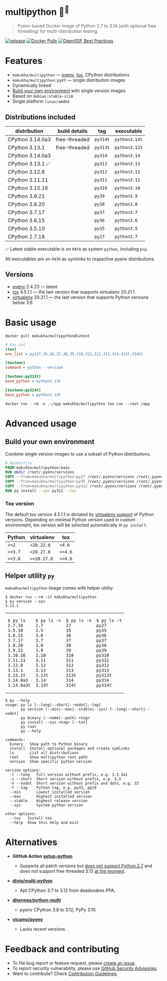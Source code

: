 # multipython 🐳<sup>🐍</sup>

> Pyenv-based Docker image of Python 2.7 to 3.14 (with optional free threading) for multi-distribution testing.

[![release](https://img.shields.io/github/v/tag/makukha/multipython?label=tag)](https://github.com/makukha/multipython)
[![Docker Pulls](https://img.shields.io/docker/pulls/makukha/multipython)](https://hub.docker.com/r/makukha/multipython)
[![OpenSSF Best Practices](https://www.bestpractices.dev/projects/9755/badge)](https://www.bestpractices.dev/projects/9755)


# Features

* `makukha/multipython` — [pyenv](https://github.com/pyenv/pyenv), [tox](https://tox.wiki), CPython distributions
* `makukha/multipython:pyXY` — single distribution images
* Dynamically linked
* [Build your own environment](#build-your-own-environment) with single version images
* Based on `debian:stable-slim`
* Single platform `linux/amd64`

## Distributions included

| distribution     | build details | tag      | executable    |
|------------------|---------------|----------|---------------|
| CPython 3.14.0a3 | free-threaded | `py314t` | `python3.14t` |
| CPython 3.13.1   | free-threaded | `py313t` | `python3.13t` |
| CPython 3.14.0a3 |               | `py314`  | `python3.14`  |
| CPython 3.13.1 ✅ |               | `py313`  | `python3.13`  |
| CPython 3.12.8   |               | `py312`  | `python3.12`  |
| CPython 3.11.11  |               | `py311`  | `python3.11`  |
| CPython 3.10.16  |               | `py310`  | `python3.10`  |
| CPython 3.9.21   |               | `py39`   | `python3.9`   |
| CPython 3.8.20   |               | `py38`   | `python3.8`   |
| CPython 3.7.17   |               | `py37`   | `python3.7`   |
| CPython 3.6.15   |               | `py36`   | `python3.6`   |
| CPython 3.5.10   |               | `py35`   | `python3.5`   |
| CPython 2.7.18   |               | `py27`   | `python2.7`   |

✅ Latest stable executable is on `PATH` as system `python`, including `pip`.

All executables are on `PATH` as symlinks to respective pyenv distributions.

## Versions

* [pyenv](https://github.com/pyenv/pyenv) 2.4.23 — latest
* [tox](https://tox.wiki) 4.5.1.1 — the last version that supports virtualenv 20.21.1
* [virtualenv](https://virtualenv.pypa.io/en/latest/) 20.21.1 — the last version that supports Python versions below 3.6


# Basic usage

```shell
docker pull makukha/multipython@latest
```

```ini
# tox.ini
[tox]
env_list = py{27,35,36,37,38,39,310,311,312,313,314,313t,314t}

[testenv]
command = python --version

[testenv:py313t]
base_python = python3.13t

[testenv:py314t]
base_python = python3.14t
```

```shell
docker run --rm -v .:/app makukha/multipython tox run --root /app
```


# Advanced usage

## Build your own environment

Combine single version images to use a subset of Python distributions.

```Dockerfile
# Dockerfile
FROM makukha/multipython:base
RUN mkdir /root/.pyenv/versions
COPY --from=makukha/multipython:py27 /root/.pyenv/versions /root/.pyenv/versions/
COPY --from=makukha/multipython:py35 /root/.pyenv/versions /root/.pyenv/versions/
COPY --from=makukha/multipython:py312 /root/.pyenv/versions /root/.pyenv/versions/
RUN py install --sys py312 --tox
```
### Tox version

The default tox version 4.5.1.1 is dictated by [virtualenv support](https://virtualenv.pypa.io/en/latest/changelog.html) of Python versions. Depending on minimal Python version used in custom environment, tox version will be selected automatically in `py install`:

| Python  | virtualenv  | tox     |
|---------|-------------|---------|
| `>=2 `  | `<20.22.0`  | `<4.6`  |
| `>=3.7` | `<20.27.0`  | `>=4.6` |
| `>=3.8` | `>=20.27.0` | `>=4.6` |


## Helper utility `py`

`makukha/multipython` image comes with helper utility:

```shell
$ docker run --rm -it makukha/multipython
$ py version --sys
3.13.1
```

<table>
<tr>
<td>

```shell
$ py ls
2.7.18
3.5.10
3.6.15
3.7.17
3.8.20
3.9.21
3.10.16
3.11.11
3.12.8
3.13.1
3.13.1t
3.14.0a3
3.14.0a3t
```
</td>
<td>

```shell
$ py ls -s
2.7
3.5
3.6
3.7
3.8
3.9
3.10
3.11
3.12
3.13
3.13t
3.14
3.14t
```
</td>
<td>

```shell
$ py ls -n
27
35
36
37
38
39
310
311
312
313
313t
314
314t
```
</td>
<td>

```shell
$ py ls -t
py27
py35
py36
py37
py38
py39
py310
py311
py312
py313
py313t
py314
py314t
```
</td>
</tr>
</table>

```shell
$ py --help
usage: py ls [--long|--short|--nodot|--tag]
       py version (--min|--max|--stable|--sys) [--long|--short|--nodot]
       py binary (--name|--path) <tag>
       py install --sys <tag> [--tox]
       py root
       py --help

commands:
  binary   Show path to Python binary
  install  Install optional packages and create symlinks
  ls       List all distributions
  root     Show multipython root path
  version  Show specific python version

version options:
  -l --long   Full version without prefix, e.g. 3.3.3a1
  -s --short  Short version without prefix, e.g. 3.3
  -n --nodot  Short version without prefix and dots, e.g. 33
  -t --tag    Python tag, e.g. py33, pp19
  --min       Lowest installed version
  --max       Highest installed version
  --stable    Highest release version
  --sys       System python version

other options:
  --tox   Install tox
  --help  Show this help and exit
```


# Alternatives

* **GitHub Action [setup-python](https://github.com/actions/setup-python)**
    * Supports all patch versions but [does not support Python 2.7](https://github.com/actions/setup-python/issues/672) and does not support free threaded 3.13 [at the moment](https://github.com/actions/setup-python/issues/771).

* **[divio/multi-python](https://github.com/divio/multi-python)**
    * Apt CPython 3.7 to 3.12 from deadsnakes PPA.

* **[dhermes/python-multi](https://github.com/dhermes/python-multi)**
    * pyenv CPython 3.8 to 3.12, PyPy 3.10.

* **[vicamo/pyenv](https://hub.docker.com/r/vicamo/pyenv/tags)**
    * Lacks recent versions


# Feedback and contributing

* To file bug report or feature request, please [create an issue](https://github.com/makukha/multipython/issues).
* To report security vulnerability, please use [GitHub Security Advisories](https://github.com/makukha/multipython/security/advisories).
* Want to contribute? Check [Contribution Guidelines](https://github.com/makukha/multipython/blob/main/.github/CONTRIBUTING.md).
